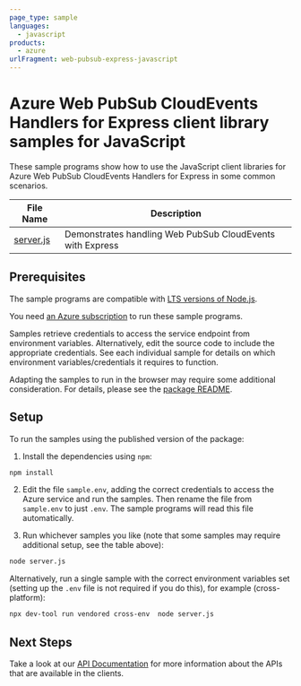 ```yaml
---
page_type: sample
languages:
  - javascript
products:
  - azure
urlFragment: web-pubsub-express-javascript
---
```


# Azure Web PubSub CloudEvents Handlers for Express client library samples for JavaScript

These sample programs show how to use the JavaScript client libraries for Azure Web PubSub CloudEvents Handlers for Express in some common scenarios.

| **File Name**       | **Description**                                           |
| ------------------- | --------------------------------------------------------- |
| [server.js][server] | Demonstrates handling Web PubSub CloudEvents with Express |

## Prerequisites

The sample programs are compatible with [LTS versions of Node.js](https://github.com/nodejs/release#release-schedule).

You need [an Azure subscription][freesub] to run these sample programs.

Samples retrieve credentials to access the service endpoint from environment variables. Alternatively, edit the source code to include the appropriate credentials. See each individual sample for details on which environment variables/credentials it requires to function.

Adapting the samples to run in the browser may require some additional consideration. For details, please see the [package README][package].

## Setup

To run the samples using the published version of the package:

1. Install the dependencies using `npm`:

```bash
npm install
```

2. Edit the file `sample.env`, adding the correct credentials to access the Azure service and run the samples. Then rename the file from `sample.env` to just `.env`. The sample programs will read this file automatically.

3. Run whichever samples you like (note that some samples may require additional setup, see the table above):

```bash
node server.js
```

Alternatively, run a single sample with the correct environment variables set (setting up the `.env` file is not required if you do this), for example (cross-platform):

```bash
npx dev-tool run vendored cross-env  node server.js
```

## Next Steps

Take a look at our [API Documentation][apiref] for more information about the APIs that are available in the clients.

[server]: https://github.com/Azure/azure-sdk-for-js/blob/main/sdk/web-pubsub/web-pubsub-express/samples/v1/javascript/server.js
[apiref]: https://learn.microsoft.com/javascript/api/@azure/web-pubsub-express
[freesub]: https://azure.microsoft.com/free/
[package]: https://github.com/Azure/azure-sdk-for-js/tree/main/sdk/web-pubsub/web-pubsub-express/README.md
